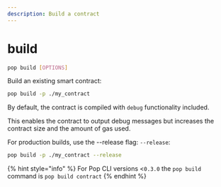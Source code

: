 ```yaml
---
description: Build a contract
---
```


# build

```bash
pop build [OPTIONS]
```

Build an existing smart contract:

```bash
pop build -p ./my_contract
```

By default, the contract is compiled with `debug` functionality included.

This enables the contract to output debug messages but increases the contract size and the amount of gas used.

For production builds, use the --release flag: `--release`:

```bash
pop build -p ./my_contract --release
```

{% hint style="info" %}
For Pop CLI versions <`0.3.0` the `pop build` command is `pop build contract`
{% endhint %}
